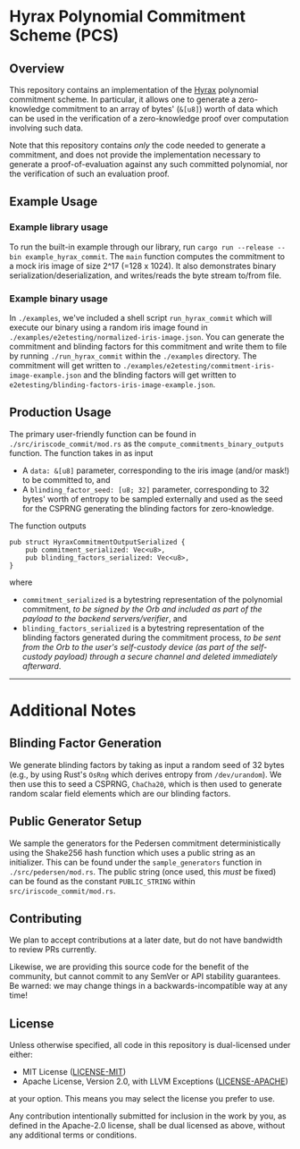 # Hyrax Polynomial Commitment Scheme (PCS)

## Overview
This repository contains an implementation of the [Hyrax](https://eprint.iacr.org/2017/1132) polynomial commitment scheme. In particular, it allows one to generate a zero-knowledge commitment to an array of bytes' (`&[u8]`) worth of data which can be used in the verification of a zero-knowledge proof over computation involving such data. 

Note that this repository contains _only_ the code needed to generate a commitment, and does not provide the implementation necessary to generate a proof-of-evaluation against any such committed polynomial, nor the verification of such an evaluation proof.

## Example Usage
### Example library usage
To run the built-in example through our library, run `cargo run --release --bin example_hyrax_commit`. The `main` function computes the commitment to a mock iris image of size 2^17 (=128 x 1024). It also demonstrates binary serialization/deserialization, and writes/reads the byte stream to/from file.

### Example binary usage 
In `./examples`, we've included a shell script `run_hyrax_commit` which will execute our binary using a random iris image found in `./examples/e2etesting/normalized-iris-image.json`. You can generate the commitment
and blinding factors for this commitment and write them to file by running `./run_hyrax_commit` within the
`./examples` directory. The commitment will get written to `./examples/e2etesting/commitment-iris-image-example.json` and the blinding factors will get written to `e2etesting/blinding-factors-iris-image-example.json`.

## Production Usage
The primary user-friendly function can be found in `./src/iriscode_commit/mod.rs` as the `compute_commitments_binary_outputs` function. The function takes in as input
* A `data: &[u8]` parameter, corresponding to the iris image (and/or mask!) to be committed to, and
* A `blinding_factor_seed: [u8; 32]` parameter, corresponding to 32 bytes' worth of entropy to be sampled externally and used as the seed for the CSPRNG generating the blinding factors for zero-knowledge.

The function outputs
```
pub struct HyraxCommitmentOutputSerialized {
    pub commitment_serialized: Vec<u8>,
    pub blinding_factors_serialized: Vec<u8>,
}
```
where
* `commitment_serialized` is a bytestring representation of the polynomial commitment, *to be signed by the Orb and included as part of the payload to the backend servers/verifier*, and
* `blinding_factors_serialized` is a bytestring representation of the blinding factors generated during the commitment process, *to be sent from the Orb to the user's self-custody device (as part of the self-custody payload) through a secure channel and deleted immediately afterward*.

---

# Additional Notes

## Blinding Factor Generation
We generate blinding factors by taking as input a random seed of 32 bytes (e.g., by using Rust's `OsRng` which derives entropy from `/dev/urandom`). We then use this to seed a CSPRNG, `ChaCha20`, which is then used to generate random scalar field elements which are our blinding factors.

## Public Generator Setup
We sample the generators for the Pedersen commitment deterministically using the Shake256 hash function which uses a public string as an initializer. This can be found under the `sample_generators` function in `./src/pedersen/mod.rs`. The public string (once used, this _must_ be fixed) can be found as the constant `PUBLIC_STRING` within `src/iriscode_commit/mod.rs`. 

## Contributing

We plan to accept contributions at a later date, but do not have
bandwidth to review PRs currently.

Likewise, we are providing this source code for the benefit of the community,
but cannot commit to any SemVer or API stability guarantees. Be warned: we may
change things in a backwards-incompatible way at any time!

## License
Unless otherwise specified, all code in this repository is dual-licensed under
either:

- MIT License ([LICENSE-MIT](LICENSE-MIT))
- Apache License, Version 2.0, with LLVM Exceptions ([LICENSE-APACHE](LICENSE-APACHE))

at your option. This means you may select the license you prefer to use.

Any contribution intentionally submitted for inclusion in the work by you, as
defined in the Apache-2.0 license, shall be dual licensed as above, without any
additional terms or conditions.
